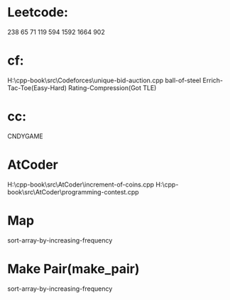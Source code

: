 # Leetcode:
238
65
71
119
594
1592
1664
902

# cf:
H:\cpp-book\src\Codeforces\unique-bid-auction.cpp
ball-of-steel
Errich-Tac-Toe(Easy-Hard)
Rating-Compression(Got TLE)

# cc:
CNDYGAME

# AtCoder
H:\cpp-book\src\AtCoder\increment-of-coins.cpp
H:\cpp-book\src\AtCoder\programming-contest.cpp

# Map
sort-array-by-increasing-frequency

# Make Pair(make_pair)
sort-array-by-increasing-frequency
